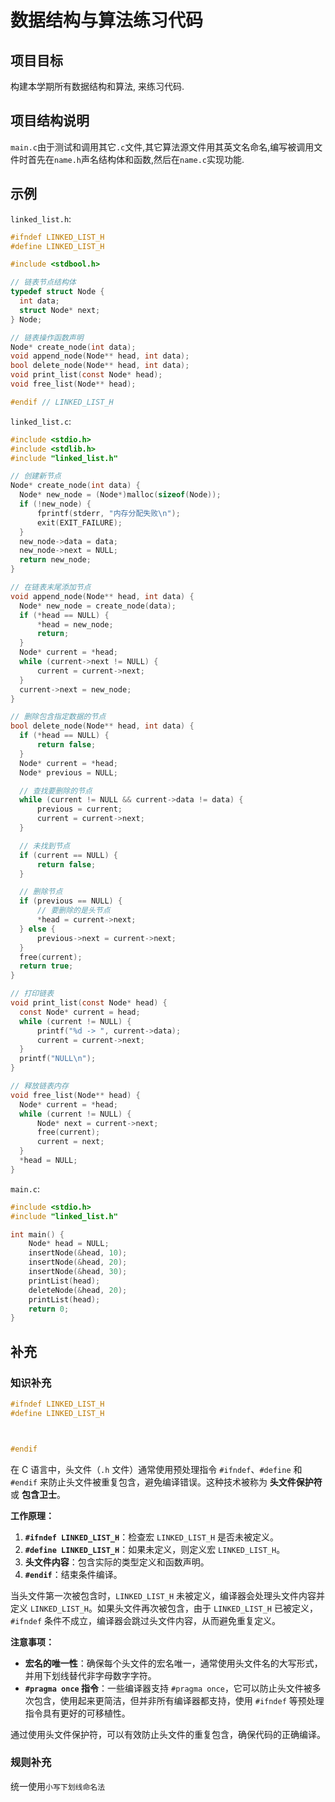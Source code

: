 # 数据结构与算法练习代码
## 项目目标
  构建本学期所有数据结构和算法, 来练习代码.
## 项目结构说明
  `main.c`由于测试和调用其它`.c`文件,其它算法源文件用其英文名命名,编写被调用文件时首先在`name.h`声名结构体和函数,然后在`name.c`实现功能.
## 示例
`linked_list.h`:
  ```c
#ifndef LINKED_LIST_H
#define LINKED_LIST_H

#include <stdbool.h>

// 链表节点结构体
typedef struct Node {
    int data;
    struct Node* next;
} Node;

// 链表操作函数声明
Node* create_node(int data);
void append_node(Node** head, int data);
bool delete_node(Node** head, int data);
void print_list(const Node* head);
void free_list(Node** head);

#endif // LINKED_LIST_H

```

`linked_list.c`:
  ```c
#include <stdio.h>
#include <stdlib.h>
#include "linked_list.h"

// 创建新节点
Node* create_node(int data) {
    Node* new_node = (Node*)malloc(sizeof(Node));
    if (!new_node) {
        fprintf(stderr, "内存分配失败\n");
        exit(EXIT_FAILURE);
    }
    new_node->data = data;
    new_node->next = NULL;
    return new_node;
}

// 在链表末尾添加节点
void append_node(Node** head, int data) {
    Node* new_node = create_node(data);
    if (*head == NULL) {
        *head = new_node;
        return;
    }
    Node* current = *head;
    while (current->next != NULL) {
        current = current->next;
    }
    current->next = new_node;
}

// 删除包含指定数据的节点
bool delete_node(Node** head, int data) {
    if (*head == NULL) {
        return false;
    }
    Node* current = *head;
    Node* previous = NULL;

    // 查找要删除的节点
    while (current != NULL && current->data != data) {
        previous = current;
        current = current->next;
    }

    // 未找到节点
    if (current == NULL) {
        return false;
    }

    // 删除节点
    if (previous == NULL) {
        // 要删除的是头节点
        *head = current->next;
    } else {
        previous->next = current->next;
    }
    free(current);
    return true;
}

// 打印链表
void print_list(const Node* head) {
    const Node* current = head;
    while (current != NULL) {
        printf("%d -> ", current->data);
        current = current->next;
    }
    printf("NULL\n");
}

// 释放链表内存
void free_list(Node** head) {
    Node* current = *head;
    while (current != NULL) {
        Node* next = current->next;
        free(current);
        current = next;
    }
    *head = NULL;
}

```
`main.c`:
```c
#include <stdio.h>
#include "linked_list.h"

int main() {
    Node* head = NULL;
    insertNode(&head, 10);
    insertNode(&head, 20);
    insertNode(&head, 30);
    printList(head);
    deleteNode(&head, 20);
    printList(head);
    return 0;
}
```
## 补充
### 知识补充
```c
#ifndef LINKED_LIST_H
#define LINKED_LIST_H  



#endif 
```
在 C 语言中，头文件（`.h` 文件）通常使用预处理指令 `#ifndef`、`#define` 和 `#endif` 来防止头文件被重复包含，避免编译错误。这种技术被称为 **头文件保护符** 或 **包含卫士**。

**工作原理：**

1. **`#ifndef LINKED_LIST_H`**：检查宏 `LINKED_LIST_H` 是否未被定义。
2. **`#define LINKED_LIST_H`**：如果未定义，则定义宏 `LINKED_LIST_H`。
3. **头文件内容**：包含实际的类型定义和函数声明。
4. **`#endif`**：结束条件编译。

当头文件第一次被包含时，`LINKED_LIST_H` 未被定义，编译器会处理头文件内容并定义 `LINKED_LIST_H`。如果头文件再次被包含，由于 `LINKED_LIST_H` 已被定义，`#ifndef` 条件不成立，编译器会跳过头文件内容，从而避免重复定义。

**注意事项：**

- **宏名的唯一性**：确保每个头文件的宏名唯一，通常使用头文件名的大写形式，并用下划线替代非字母数字字符。
- **`#pragma once` 指令**：一些编译器支持 `#pragma once`，它可以防止头文件被多次包含，使用起来更简洁，但并非所有编译器都支持，使用 `#ifndef` 等预处理指令具有更好的可移植性。

通过使用头文件保护符，可以有效防止头文件的重复包含，确保代码的正确编译。 
### 规则补充
统一使用`小写下划线命名法`
